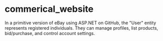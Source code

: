 # commerical_website
In a primitive version of eBay using ASP.NET on GitHub, the "User" entity represents registered individuals. They can manage profiles, list products, bid/purchase, and control account settings.
